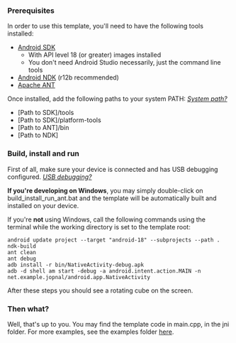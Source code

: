 ### Prerequisites

In order to use this template, you'll need to have the following tools installed:

- [Android SDK](https://developer.android.com/studio/index.html)
  - With API level 18 (or greater) images installed
  - You don't need Android Studio necessarily, just the command line tools
- [Android NDK](https://developer.android.com/ndk/downloads/index.html) (r12b recommended)
- [Apache ANT](http://ant.apache.org/bindownload.cgi)

Once installed, add the following paths to your system PATH:
[*System path?*](http://www.howtogeek.com/118594/how-to-edit-your-system-path-for-easy-command-line-access/)

- [Path to SDK]/tools
- [Path to SDK]/platform-tools
- [Path to ANT]/bin
- [Path to NDK]

### Build, install and run

First of all, make sure your device is connected and has USB debugging configured.
[*USB debugging?*](http://www.howtogeek.com/129728/how-to-access-the-developer-options-menu-and-enable-usb-debugging-on-android-4.2/)

**If you're developing on Windows**, you may simply double-click on build_install_run_ant.bat and the template will be automatically built and installed on your device.

If you're **not** using Windows, call the following commands using the terminal while the working directory is set to the template root:

```
android update project --target "android-18" --subprojects --path .
ndk-build
ant clean
ant debug
adb install -r bin/NativeActivity-debug.apk
adb -d shell am start -debug -a android.intent.action.MAIN -n net.example.jopnal/android.app.NativeActivity
```

After these steps you should see a rotating cube on the screen.

### Then what?

Well, that's up to you. You may find the template code in main.cpp, in the jni folder. For more examples, see the examples folder [here](https://github.com/Jopnal/Jopnal).
